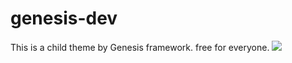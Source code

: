 # genesis-dev
This is a child theme by Genesis framework. free for everyone.
![](https://www.providewp.com/wp-content/uploads/2022/08/genesis-child-theme-scaled.jpg)
